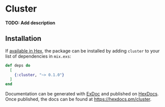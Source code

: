 # Cluster

**TODO: Add description**

## Installation

If [available in Hex](https://hex.pm/docs/publish), the package can be installed
by adding `cluster` to your list of dependencies in `mix.exs`:

```elixir
def deps do
  [
    {:cluster, "~> 0.1.0"}
  ]
end
```

Documentation can be generated with [ExDoc](https://github.com/elixir-lang/ex_doc)
and published on [HexDocs](https://hexdocs.pm). Once published, the docs can
be found at <https://hexdocs.pm/cluster>.

